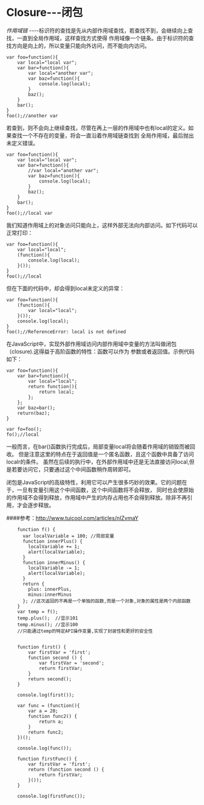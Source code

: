 Closure---闭包
=============


*作用域链* ----标识符的查找是先从内部作用域查找，若查找不到，会继续向上查找，一直到全局作用域，这样查找方式使得
作用域像一个链条。由于标识符的查找方向是向上的，所以变量只能向外访问，而不能向内访问。

    var foo=function(){
        var local="local var";
        var bar=function(){
            var local="another var";
            var baz=function(){
                console.log(local);
            }
            baz();
        }
        bar();
    }
    foo();//another var

若查到，则不会向上继续查找，尽管在再上一层的作用域中也有local的定义。如果查找一个不存在的变量，将会一直沿着作用域链查找到
全局作用域，最后抛出未定义错误。

    var foo=function(){
        var local="local var";
        var bar=function(){
            //var local="another var";
            var baz=function(){
                console.log(local);
            }
            baz();
        }
        bar();
    }
    foo();//local var

我们知道作用域上的对象访问只能向上，这样外部无法向内部访问。如下代码可以正常打印：

    var foo=function(){
        var local="local";
        (function(){
            console.log(local);
        }());
    }
    foo();//local

但在下面的代码中，却会得到local未定义的异常：

    var foo=function(){
        (function(){
            var local="local";
        }());
        console.log(local);
    }
    foo();//ReferenceError: local is not defined

在JavaScript中，实现外部作用域访问内部作用域中变量的方法叫做闭包（closure).这得益于高阶函数的特性：函数可以作为
参数或者返回值。示例代码如下：

    var foo=function(){
        var bar=function(){
            var local="local";
            return function(){
                return local;
            };
        };
        var baz=bar();
        return(baz);
    }

    var fo=foo();
    fo();//local

一般而言，在bar()函数执行完成后，局部变量local将会随着作用域的销毁而被回收。
但是注意这里的特点在于返回值是一个匿名函数，且这个函数中具备了访问localr的条件。
虽然在后续的执行中，在外部作用域中还是无法直接访问local,但是若要访问它，只要通过这个中间函数稍作周转即可。

闭包是JavaScript的高级特性，利用它可以产生很多巧妙的效果。它的问题在于，一旦有变量引用这个中间函数，这个中间函数将不会释放，
同时也会使原始的作用域不会得到释放，作用域中产生的内存占用也不会得到释放。除非不再引用，才会逐步释放。


####参考：http://www.tuicool.com/articles/nIZvmaY

        function f() {
          var localVariable = 100; //局部变量
          function innerPlus() {
            localVariable += 1;
            alert(localVariable);
          }
          function innerMinus() {
            localVariable -= 1;
            alert(localVariable);
          }
          return {
            plus: innerPlus,
            minus:innerMinus
          }; //这次返回的不再是一个单独的函数,而是一个对象,对象的属性是两个内部函数
        }
        var temp = f();
        temp.plus();  //显示101
        temp.minus(); //显示100
        //只能通过temp的特定API操作变量,实现了封装性和更好的安全性


        function first() {
            var firstVar = 'first';
            function second () {
                var firstVar = 'second';
                return firstVar;
            }
            return second();
        }

        console.log(first());

        var func = (function(){
            var a = 20;
            function func2() {
                return a;
            }
            return func2;
        })();

        console.log(func());

        function firstFunc() {
            var firstVar = 'first';
            return (function second () {
                return firstVar;
            }());
        }

        console.log(firstFunc());